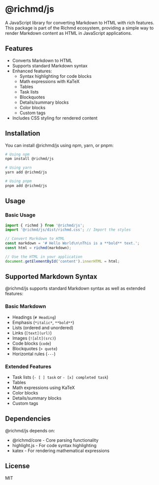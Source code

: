 # @richmd/js

A JavaScript library for converting Markdown to HTML with rich features. This package is part of the Richmd ecosystem, providing a simple way to render Markdown content as HTML in JavaScript applications.

## Features

- Converts Markdown to HTML
- Supports standard Markdown syntax
- Enhanced features:
  - Syntax highlighting for code blocks
  - Math expressions with KaTeX
  - Tables
  - Task lists
  - Blockquotes
  - Details/summary blocks
  - Color blocks
  - Custom tags
- Includes CSS styling for rendered content

## Installation

You can install @richmd/js using npm, yarn, or pnpm:

```bash
# Using npm
npm install @richmd/js

# Using yarn
yarn add @richmd/js

# Using pnpm
pnpm add @richmd/js
```

## Usage

### Basic Usage

```javascript
import { richmd } from '@richmd/js';
import '@richmd/js/dist/richmd.css'; // Import the styles

// Convert Markdown to HTML
const markdown = '# Hello World\n\nThis is a **bold** text.';
const html = richmd(markdown);

// Use the HTML in your application
document.getElementById('content').innerHTML = html;
```

## Supported Markdown Syntax

@richmd/js supports standard Markdown syntax as well as extended features:

### Basic Markdown

- Headings (`# Heading`)
- Emphasis (`*italic*`, `**bold**`)
- Lists (ordered and unordered)
- Links (`[text](url)`)
- Images (`![alt](src)`)
- Code blocks (``` code ```)
- Blockquotes (`> quote`)
- Horizontal rules (`---`)

### Extended Features

- Task lists (`- [ ] task` or `- [x] completed task`)
- Tables
- Math expressions using KaTeX
- Color blocks
- Details/summary blocks
- Custom tags

## Dependencies

@richmd/js depends on:

- @richmd/core - Core parsing functionality
- highlight.js - For code syntax highlighting
- katex - For rendering mathematical expressions

## License

MIT
